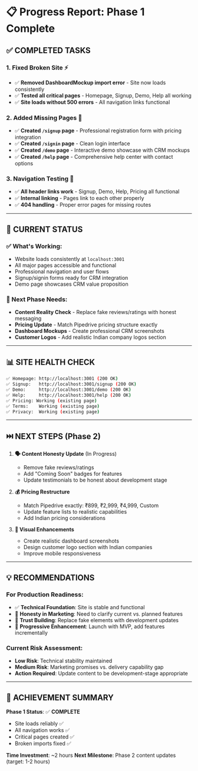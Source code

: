 # 📋 **Progress Report: Phase 1 Complete**

## ✅ **COMPLETED TASKS**

### **1. Fixed Broken Site** ⚡
- ✅ **Removed DashboardMockup import error** - Site now loads consistently
- ✅ **Tested all critical pages** - Homepage, Signup, Demo, Help all working
- ✅ **Site loads without 500 errors** - All navigation links functional

### **2. Added Missing Pages** 📝
- ✅ **Created `/signup` page** - Professional registration form with pricing integration
- ✅ **Created `/signin` page** - Clean login interface 
- ✅ **Created `/demo` page** - Interactive demo showcase with CRM mockups
- ✅ **Created `/help` page** - Comprehensive help center with contact options

### **3. Navigation Testing** 🔗
- ✅ **All header links work** - Signup, Demo, Help, Pricing all functional
- ✅ **Internal linking** - Pages link to each other properly
- ✅ **404 handling** - Proper error pages for missing routes

---

## 🎯 **CURRENT STATUS**

### **✅ What's Working:**
- Website loads consistently at `localhost:3001`
- All major pages accessible and functional
- Professional navigation and user flows
- Signup/signin forms ready for CRM integration
- Demo page showcases CRM value proposition

### **🚧 Next Phase Needs:**
- **Content Reality Check** - Replace fake reviews/ratings with honest messaging
- **Pricing Update** - Match Pipedrive pricing structure exactly  
- **Dashboard Mockups** - Create professional CRM screenshots
- **Customer Logos** - Add realistic Indian company logos section

---

## 📊 **SITE HEALTH CHECK**

```bash
✅ Homepage: http://localhost:3001 (200 OK)
✅ Signup:   http://localhost:3001/signup (200 OK)  
✅ Demo:     http://localhost:3001/demo (200 OK)
✅ Help:     http://localhost:3001/help (200 OK)
✅ Pricing: Working (existing page)
✅ Terms:    Working (existing page)
✅ Privacy:  Working (existing page)
```

---

## ⏭️ **NEXT STEPS (Phase 2)**

1. **🗣️ Content Honesty Update** (In Progress)
   - Remove fake reviews/ratings 
   - Add "Coming Soon" badges for features
   - Update testimonials to be honest about development stage

2. **💰 Pricing Restructure** 
   - Match Pipedrive exactly: ₹899, ₹2,999, ₹4,999, Custom
   - Update feature lists to realistic capabilities
   - Add Indian pricing considerations

3. **🎨 Visual Enhancements**
   - Create realistic dashboard screenshots
   - Design customer logo section with Indian companies
   - Improve mobile responsiveness

---

## 💡 **RECOMMENDATIONS**

### **For Production Readiness:**
- ✅ **Technical Foundation**: Site is stable and functional
- 🔶 **Honesty in Marketing**: Need to clarify current vs. planned features  
- 🔶 **Trust Building**: Replace fake elements with development updates
- 🔶 **Progressive Enhancement**: Launch with MVP, add features incrementally

### **Current Risk Assessment:**
- **Low Risk**: Technical stability maintained
- **Medium Risk**: Marketing promises vs. delivery capability gap
- **Action Required**: Update content to be development-stage appropriate

---

## 🎉 **ACHIEVEMENT SUMMARY**

**Phase 1 Status**: ✅ **COMPLETE**

- Site loads reliably ✅
- All navigation works ✅  
- Critical pages created ✅
- Broken imports fixed ✅

**Time Investment**: ~2 hours
**Next Milestone**: Phase 2 content updates (target: 1-2 hours)


